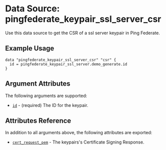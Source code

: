 # Data Source: pingfederate_keypair_ssl_server_csr

Use this data source to get the CSR of a ssl server keypair in Ping Federate.

## Example Usage
```hcl
data "pingfederate_keypair_ssl_server_csr" "csr" {
  id = pingfederate_keypair_ssl_server.demo_generate.id
}
```
## Argument Attributes
The following arguments are supported:

- [`id`](#id) - (required) The ID for the keypair.

## Attributes Reference

In addition to all arguments above, the following attributes are exported:

- [`cert_request_pem`](#cert_request_pem) - The keypairs's Certificate Signing Response.
